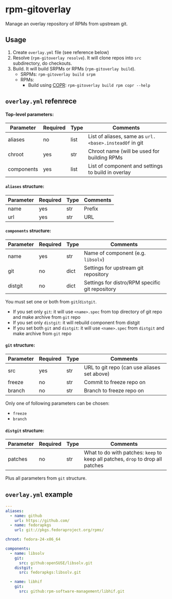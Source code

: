 # rpm-gitoverlay

Manage an overlay repository of RPMs from upstream git.

## Usage

1. Create `overlay.yml` file (see reference below)
2. Resolve (`rpm-gitoverlay resolve`). It will clone repos into `src` subdirectory, do checkouts.
3. Build. It will build SRPMs or RPMs (`rpm-gitoverlay build`).
   * SRPMs: `rpm-gitoverlay build srpm`
   * RPMs:
     * Build using [COPR](https://fedorahosted.org/copr/): `rpm-gitoverlay build rpm copr --help`

## `overlay.yml` refenrece

#### Top-level parameters:

| Parameter  | Required | Type | Comments                                               |
|------------|----------|------|--------------------------------------------------------|
| aliases    | no       | list | List of aliases, same as `url.<base>.insteadOf` in git |
| chroot     | yes      | str  | Chroot name (will be used for building RPMs            |
| components | yes      | list | List of component and settings to build in overlay     |

#### `aliases` structure:

| Parameter | Required | Type | Comments |
|-----------|----------|------|----------|
| name      | yes      | str  | Prefix   |
| url       | yes      | str  | URL      |

#### `components` structure:

| Parameter | Required | Type | Comments                                        |
|-----------|----------|------|-------------------------------------------------|
| name      | yes      | str  | Name of component (e.g. `libsolv`)              |
| git       | no       | dict | Settings for upstream git repository            |
| distgit   | no       | dict | Settings for distro/RPM specific git repository |

You must set one or both from `git`/`distgit`.
* If you set only `git`: it will use `<name>.spec` from top directory of git repo and make archive from `git` repo
* If you set only `distgit`: it will rebuild component from distgit
* If you set both `git` and `distgit`: it will use `<name>.spec` from `distgit` and make archive from `git` repo

#### `git` structure:

| Parameter | Required | Type | Comments                                    |
|-----------|----------|------|---------------------------------------------|
| src       | yes      | str  | URL to git repo (can use aliases set above) |
| freeze    | no       | str  | Commit to freeze repo on                    |
| branch    | no       | str  | Branch to freeze repo on                    |

Only one of following parameters can be chosen:
* `freeze`
* `branch`

#### `distgit` structure:

| Parameter | Required | Type | Comments                                                                        |
|-----------|----------|------|---------------------------------------------------------------------------------|
| patches   | no       | str  | What to do with patches: `keep` to keep all patches, `drop` to drop all patches |

Plus all parameters from `git` structure.

## `overlay.yml` example

```yaml
---
aliases:
  - name: github
    url: https://github.com/
  - name: fedorapkgs
    url: git://pkgs.fedoraproject.org/rpms/

chroot: fedora-24-x86_64

components:
  - name: libsolv
    git:
      src: github:openSUSE/libsolv.git
    distgit:
      src: fedorapkgs:libsolv.git

  - name: libhif
    git:
      src: github:rpm-software-management/libhif.git
```
